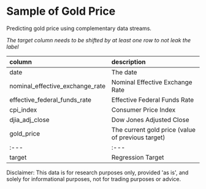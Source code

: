 # Sample of Gold Price

Predicting gold price using complementary data streams.

*The target column needs to be shifted by at least one row to not leak the label*

| column | description |
| :---   | :---   |
| date | The date |
| nominal_effective_exchange_rate | Nominal Effective Exchange Rate |
| effective_federal_funds_rate | Effective Federal Funds Rate |
| cpi_index | Consumer Price Index |
| djia_adj_close | Dow Jones Adjusted Close |
| gold_price | The current gold price (value of previous target) |
| :---   | :---   |
| target | Regression Target |

Disclaimer: This data is for research purposes only, provided 'as is',
and solely for informational purposes, not for trading purposes or advice.
